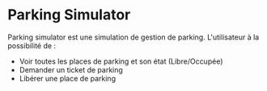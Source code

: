 # Parking Simulator

Parking simulator est une simulation de gestion de parking.
L'utilisateur à la possibilité de :
- Voir toutes les places de parking et son état (Libre/Occupée)
- Demander un ticket de parking
- Libérer une place de parking